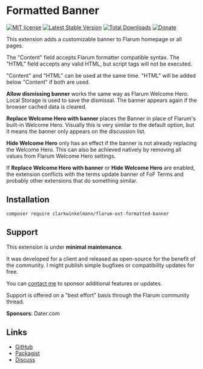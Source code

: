 # Formatted Banner

[![MIT license](https://img.shields.io/badge/license-MIT-blue.svg)](https://github.com/clarkwinkelmann/flarum-ext-formatted-banner/blob/main/LICENSE.txt) [![Latest Stable Version](https://img.shields.io/packagist/v/clarkwinkelmann/flarum-ext-formatted-banner.svg)](https://packagist.org/packages/clarkwinkelmann/flarum-ext-formatted-banner) [![Total Downloads](https://img.shields.io/packagist/dt/clarkwinkelmann/flarum-ext-formatted-banner.svg)](https://packagist.org/packages/clarkwinkelmann/flarum-ext-formatted-banner) [![Donate](https://img.shields.io/badge/paypal-donate-yellow.svg)](https://www.paypal.me/clarkwinkelmann)

This extension adds a customizable banner to Flarum homepage or all pages.

The "Content" field accepts Flarum formatter compatible syntax.
The "HTML" field accepts any valid HTML, but script tags will not be executed.

"Content" and "HTML" can be used at the same time.
"HTML" will be added below "Content" if both are used.

**Allow dismissing banner** works the same way as Flarum Welcome Hero.
Local Storage is used to save the dismissal.
The banner appears again if the browser cached data is cleared.

**Replace Welcome Hero with banner** places the Banner in place of Flarum's built-in Welcome Hero.
Visually this is very similar to the default option, but it means the banner only appears on the discussion list.

**Hide Welcome Hero** only has an effect if the banner is not already replacing the Welcome Hero.
This can also be achieved natively by removing all values from Flarum Welcome Hero settings.

If **Replace Welcome Hero with banner** or **Hide Welcome Hero** are enabled, the extension conflicts with the terms update banner of FoF Terms and probably other extensions that do something similar.

## Installation

    composer require clarkwinkelmann/flarum-ext-formatted-banner

## Support

This extension is under **minimal maintenance**.

It was developed for a client and released as open-source for the benefit of the community.
I might publish simple bugfixes or compatibility updates for free.

You can [contact me](https://clarkwinkelmann.com/flarum) to sponsor additional features or updates.

Support is offered on a "best effort" basis through the Flarum community thread.

**Sponsors**: Dater.com

## Links

- [GitHub](https://github.com/clarkwinkelmann/flarum-ext-formatted-banner)
- [Packagist](https://packagist.org/packages/clarkwinkelmann/flarum-ext-formatted-banner)
- [Discuss](https://discuss.flarum.org/d/31152)
